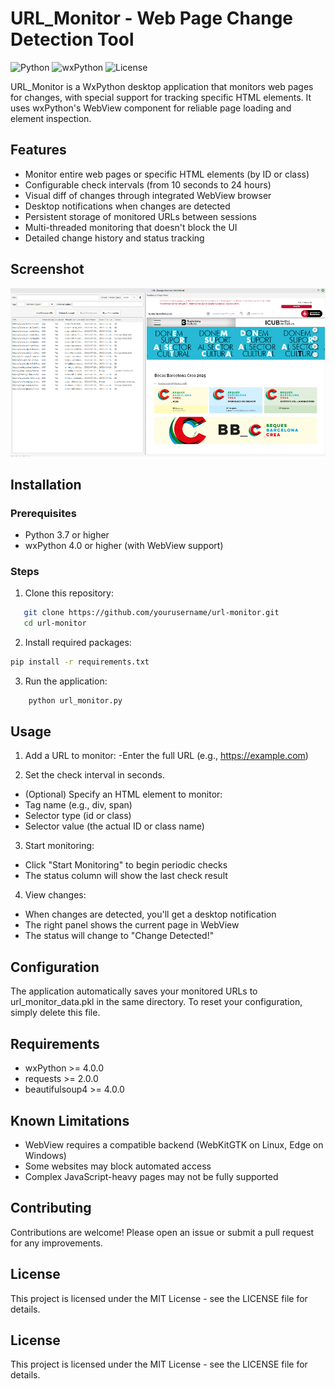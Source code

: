 # URL_Monitor - Web Page Change Detection Tool

![Python](https://img.shields.io/badge/python-3.7+-blue.svg)
![wxPython](https://img.shields.io/badge/wxPython-4.0+-green.svg)
![License](https://img.shields.io/badge/license-MIT-orange.svg)

URL_Monitor is a WxPython desktop application that monitors web pages for changes, with special support for tracking specific HTML elements. It uses wxPython's WebView component for reliable page loading and element inspection.

## Features

- Monitor entire web pages or specific HTML elements (by ID or class)
- Configurable check intervals (from 10 seconds to 24 hours)
- Visual diff of changes through integrated WebView browser
- Desktop notifications when changes are detected
- Persistent storage of monitored URLs between sessions
- Multi-threaded monitoring that doesn't block the UI
- Detailed change history and status tracking

## Screenshot

![Main application window showing URL list and WebView](images/url_monitor.png)

## Installation


### Prerequisites
- Python 3.7 or higher
- wxPython 4.0 or higher (with WebView support)


### Steps
1. Clone this repository:
```bash
   git clone https://github.com/yourusername/url-monitor.git
   cd url-monitor
```

2. Install required packages:
```bash
pip install -r requirements.txt
```

3. Run the application:
```bash
    python url_monitor.py
```

## Usage

1. Add a URL to monitor:
-Enter the full URL (e.g., https://example.com)

2. Set the check interval in seconds.
- (Optional) Specify an HTML element to monitor:
- Tag name (e.g., div, span)
- Selector type (id or class)
- Selector value (the actual ID or class name)

3. Start monitoring:
- Click "Start Monitoring" to begin periodic checks
- The status column will show the last check result

4. View changes:
- When changes are detected, you'll get a desktop notification
- The right panel shows the current page in WebView
- The status will change to "Change Detected!"

## Configuration

The application automatically saves your monitored URLs to url_monitor_data.pkl in the same directory. To reset your configuration, simply delete this file.

## Requirements

- wxPython >= 4.0.0
- requests >= 2.0.0
- beautifulsoup4 >= 4.0.0

## Known Limitations

- WebView requires a compatible backend (WebKitGTK on Linux, Edge on Windows)
- Some websites may block automated access
- Complex JavaScript-heavy pages may not be fully supported

## Contributing

Contributions are welcome! Please open an issue or submit a pull request for any improvements.

##  License

This project is licensed under the MIT License - see the LICENSE file for details.

  


## License
This project is licensed under the MIT License - see the LICENSE file for details. 


